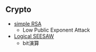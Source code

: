## Crypto
- [simple RSA](https://hackmd.io/awi_YqAMTUirLdZbKfPLWA?view)
  - Low Public Exponent Attack
- [Logical SEESAW](https://hackmd.io/keQIYnH3TDWoVWG58Tc0jQ)
  - bit演算
